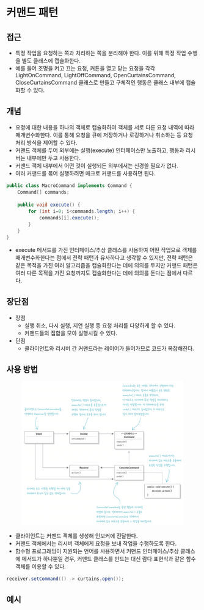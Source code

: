 # 커맨드 패턴

## 접근

* 특정 작업을 요청하는 쪽과 처리하는 쪽을 분리해야 한다. 이를 위해 특정 작업 수행을 별도 클래스에 캡슐화한다.
* 예를 들어 조명을 켜고 끄는 요청, 커튼을 열고 닫는 요청을 각각 LightOnCommand, LightOffCommand, OpenCurtainsCommand, CloseCurtainsCommand 클래스로 만들고 구체적인 행동은 클래스 내부에 캡슐화할 수 있다.

## 개념

* 요청에 대한 내용을 하나의 객체로 캡슐화하여 객체를 서로 다른 요청 내역에 따라 매개변수화한다. 이를 통해 요청을 큐에 저장하거나 로깅하거나 취소하는 등 요청 처리 방식을 제어할 수 있다.
* 커맨드 객체를 두어 외부에는 실행(execute) 인터페이스만 노출하고, 행동과 리시버는 내부에만 두고 사용한다.
* 커맨드 객체 내부에서 어떤 것이 실행되든 외부에서는 신경쓸 필요가 없다.
* 여러 커맨드를 묶어 실행하려면 매크로 커맨드를 사용하면 된다.

```java
public class MacroCommand implements Command {
    Command[] commands;
    
    public void execute() {
        for (int i=0; i<commands.length; i++) {
            commands[i].execute();
        }
    }
}
```

* execute 메서드를 가진 인터페이스/추상 클래스를 사용하여 어떤 작업으로 객체를 매개변수화한다는 점에서 전략 패턴과 유사하다고 생각할 수 있지만, 전략 패턴은 같은 목적을 가진 여러 알고리즘을 캡슐화한다는 데에 의의를 두지만 커맨드 패턴은 여러 다른 목적을 가진 요청까지도 캡슐화한다는 데에 의의를 둔다는 점에서 다르다.

## 장단점

* 장점
  * 실행 취소, 다시 실행, 지연 실행 등 요청 처리를 다양하게 할 수 있다.
  * 커맨드들의 집합을 모아 실행시킬 수 있다.
* 단점
  * 클라이언트와 리시버 간 커맨드라는 레이어가 들어가므로 코드가 복잡해진다.

## 사용 방법

<figure><img src="../../.gitbook/assets/image (1).png" alt=""><figcaption></figcaption></figure>

* 클라이언트는 커맨드 객체를 생성해 인보커에 전달한다.
* 커맨드 객체에서는 리시버 객체에게 요청을 보내 작업을 수행하도록 한다.
* 함수형 프로그래밍이 지원되는 언어를 사용하면서 커맨드 인터페이스/추상 클래스에 메서드가 하나뿐일 경우, 커맨드 클래스를 만드는 대신 람다 표현식과 같은 함수 객체를 이용할 수 있다.

```java
receiver.setCommand(() -> curtains.open());
```

## 예시



